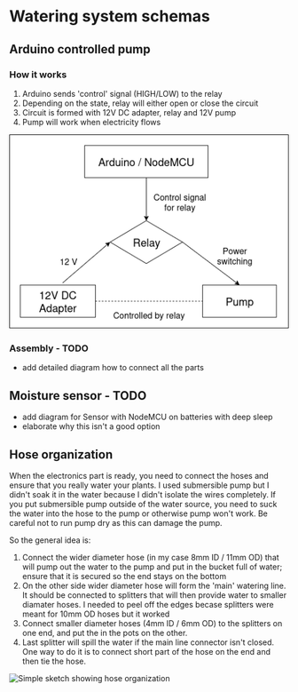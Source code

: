 # Watering system schemas

## Arduino controlled pump

### How it works
1. Arduino sends 'control' signal (HIGH/LOW) to the relay
2. Depending on the state, relay will either open or close the circuit
3. Circuit is formed with 12V DC adapter, relay and 12V pump
4. Pump will work when electricity flows

![High-level diagram showing how Arduino controls pump via relay](diagrams/pump-diagram.png)

### Assembly - TODO
- add detailed diagram how to connect all the parts

## Moisture sensor - TODO
- add diagram for Sensor with NodeMCU on batteries with deep sleep
- elaborate why this isn't a good option

## Hose organization
When the electronics part is ready, you need to connect the hoses and ensure that you really water your plants. I used submersible pump but I didn't soak it in the water because I didn't isolate the wires completely. If you put submersible pump outside of the water source, you need to suck the water into the hose to the pump or otherwise pump won't work. Be careful not to run pump dry as this can damage the pump.

So the general idea is:
1. Connect the wider diameter hose (in my case 8mm ID / 11mm OD) that will pump out the water to the pump and put in the bucket full of water; ensure that it is secured so the end stays on the bottom
2. On the other side wider diameter hose will form the 'main' watering line. It should be connected to splitters that will then provide water to smaller diamater hoses. I needed to peel off the edges becase splitters were meant for 10mm OD hoses but it worked
3. Connect smaller diameter hoses (4mm ID / 6mm OD) to the splitters on one end, and put the in the pots on the other.
4. Last splitter will spill the water if the main line connector isn't closed. One way to do it is to connect short part of the hose on the end and then tie the hose.

![Simple sketch showing hose organization](diagrams/hose-organization.png)
